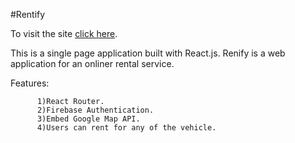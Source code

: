#Rentify

To visit the site  [click here](https://rentify-fe6b7.web.app/).

This is a single page application built with React.js.
Renify is a web application for an onliner rental service.

  Features:
                    
          1)React Router.
          2)Firebase Authentication.
          3)Embed Google Map API.
          4)Users can rent for any of the vehicle.



